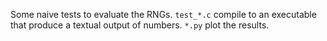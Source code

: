 Some naive tests to evaluate the RNGs.
`test_*.c` compile to an executable that produce a textual output of numbers.
`*.py` plot the results.
